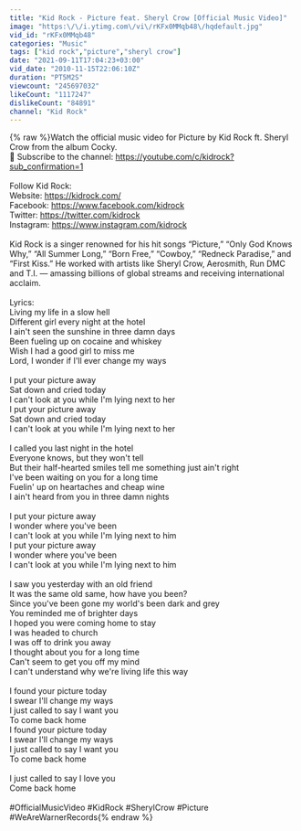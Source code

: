 ```yaml
---
title: "Kid Rock - Picture feat. Sheryl Crow [Official Music Video]"
image: "https:\/\/i.ytimg.com\/vi\/rKFx0MMqb48\/hqdefault.jpg"
vid_id: "rKFx0MMqb48"
categories: "Music"
tags: ["kid rock","picture","sheryl crow"]
date: "2021-09-11T17:04:23+03:00"
vid_date: "2010-11-15T22:06:10Z"
duration: "PT5M2S"
viewcount: "245697032"
likeCount: "1117247"
dislikeCount: "84891"
channel: "Kid Rock"
---
```

{% raw %}Watch the official music video for Picture by Kid Rock ft. Sheryl Crow from the album Cocky.<br />🔔 Subscribe to the channel: <a rel="nofollow" target="blank" href="https://youtube.com/c/kidrock?sub_confirmation=1">https://youtube.com/c/kidrock?sub_confirmation=1</a><br /><br />Follow Kid Rock:<br />Website: <a rel="nofollow" target="blank" href="https://kidrock.com/">https://kidrock.com/</a><br />Facebook: <a rel="nofollow" target="blank" href="https://www.facebook.com/kidrock​">https://www.facebook.com/kidrock​</a><br />Twitter: <a rel="nofollow" target="blank" href="https://twitter.com/kidrock​">https://twitter.com/kidrock​</a><br />Instagram: <a rel="nofollow" target="blank" href="https://www.instagram.com/kidrock">https://www.instagram.com/kidrock</a><br /><br />Kid Rock is a singer renowned for his hit songs “Picture,” “Only God Knows Why,” “All Summer Long,” “Born Free,” “Cowboy,” “Redneck Paradise,” and “First Kiss.” He worked with artists like Sheryl Crow, Aerosmith, Run DMC and T.I. — amassing billions of global streams and receiving international acclaim.<br /><br />Lyrics:<br />Living my life in a slow hell<br />Different girl every night at the hotel<br />I ain't seen the sunshine in three damn days<br />Been fueling up on cocaine and whiskey<br />Wish I had a good girl to miss me<br />Lord, I wonder if I'll ever change my ways<br /><br />I put your picture away<br />Sat down and cried today<br />I can't look at you while I'm lying next to her<br />I put your picture away<br />Sat down and cried today<br />I can't look at you while I'm lying next to her<br /><br />I called you last night in the hotel<br />Everyone knows, but they won't tell<br />But their half-hearted smiles tell me something just ain't right<br />I've been waiting on you for a long time<br />Fuelin' up on heartaches and cheap wine<br />I ain't heard from you in three damn nights<br /><br />I put your picture away<br />I wonder where you've been<br />I can't look at you while I'm lying next to him<br />I put your picture away<br />I wonder where you've been<br />I can't look at you while I'm lying next to him<br /><br />I saw you yesterday with an old friend<br />It was the same old same, how have you been?<br />Since you've been gone my world's been dark and grey<br />You reminded me of brighter days<br />I hoped you were coming home to stay<br />I was headed to church<br />I was off to drink you away<br />I thought about you for a long time<br />Can't seem to get you off my mind<br />I can't understand why we're living life this way<br /><br />I found your picture today<br />I swear I'll change my ways<br />I just called to say I want you<br />To come back home<br />I found your picture today<br />I swear I'll change my ways<br />I just called to say I want you<br />To come back home<br /><br />I just called to say I love you<br />Come back home<br /><br />#OfficialMusicVideo #KidRock #SherylCrow #Picture #WeAreWarnerRecords{% endraw %}
